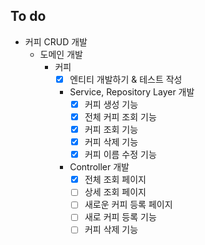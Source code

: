 ## To do
- 커피 CRUD 개발
  - 도메인 개발
    - 커피 
      - [X] 엔티티 개발하기 & 테스트 작성
      - Service, Repository Layer 개발
        - [X] 커피 생성 기능
        - [X] 전체 커피 조회 기능
        - [X] 커피 조회 기능
        - [X] 커피 삭제 기능
        - [X] 커피 이름 수정 기능
      - Controller 개발
        - [X] 전체 조회 페이지
        - [ ] 상세 조회 페이지
        - [ ] 새로운 커피 등록 페이지
        - [ ] 새로 커피 등록 기능
        - [ ] 커피 삭제 기능